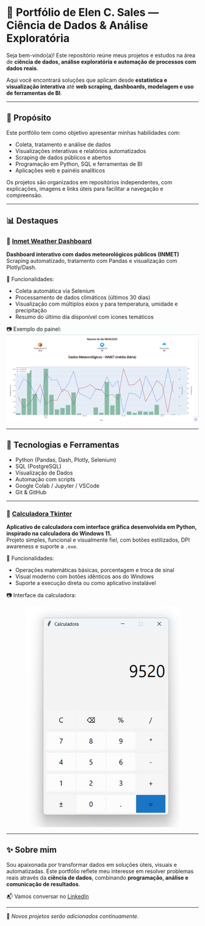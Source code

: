 # 📂 Portfólio de Elen C. Sales — Ciência de Dados & Análise Exploratória

Seja bem-vindo(a)! Este repositório reúne meus projetos e estudos na área de **ciência de dados, análise exploratória e automação de processos com dados reais**.

Aqui você encontrará soluções que aplicam desde **estatística e visualização interativa** até **web scraping, dashboards, modelagem e uso de ferramentas de BI**.

---

## 🧭 Propósito

Este portfólio tem como objetivo apresentar minhas habilidades com:
- Coleta, tratamento e análise de dados
- Visualizações interativas e relatórios automatizados
- Scraping de dados públicos e abertos
- Programação em Python, SQL e ferramentas de BI
- Aplicações web e painéis analíticos

Os projetos são organizados em repositórios independentes, com explicações, imagens e links úteis para facilitar a navegação e compreensão.

---

## 📊 Destaques

### 🔹 [Inmet Weather Dashboard](https://github.com/elen-c-sales/inmet-weather-dashboard)

**Dashboard interativo com dados meteorológicos públicos (INMET)**  
Scraping automatizado, tratamento com Pandas e visualização com Plotly/Dash.

📌 Funcionalidades:
- Coleta automática via Selenium
- Processamento de dados climáticos (últimos 30 dias)
- Visualização com múltiplos eixos y para temperatura, umidade e precipitação
- Resumo do último dia disponível com ícones temáticos

📷 Exemplo do painel:  
![dashboard](https://github.com/elen-c-sales/inmet-weather-dashboard/blob/main/docs/dashboard_example.png)

---

## 🧰 Tecnologias e Ferramentas

- Python (Pandas, Dash, Plotly, Selenium)
- SQL (PostgreSQL)
- Visualização de Dados
- Automação com scripts
- Google Colab / Jupyter / VSCode
- Git & GitHub


---

### 🔹 [Calculadora Tkinter](https://github.com/elen-c-sales/calculadora_tkinter)

**Aplicativo de calculadora com interface gráfica desenvolvida em Python, inspirado na calculadora do Windows 11.**  
Projeto simples, funcional e visualmente fiel, com botões estilizados, DPI awareness e suporte a `.exe`.

📌 Funcionalidades:
- Operações matemáticas básicas, porcentagem e troca de sinal
- Visual moderno com botões idênticos aos do Windows
- Suporte a execução direta ou como aplicativo instalável

📷 Interface da calculadora:

<p align="center">
  <img src="https://github.com/elen-c-sales/calculadora_tkinter/blob/main/docs/demo.png" width="402" height="580" alt="Calculadora Tkinter"/>
</p>

---

## ✨ Sobre mim

Sou apaixonada por transformar dados em soluções úteis, visuais e automatizadas. Este portfólio reflete meu interesse em resolver problemas reais através da **ciência de dados**, combinando **programação, análise e comunicação de resultados**.

📬 Vamos conversar no [LinkedIn](https://www.linkedin.com/in/elen-c-sales/)

---

🚧 *Novos projetos serão adicionados continuamente.*
